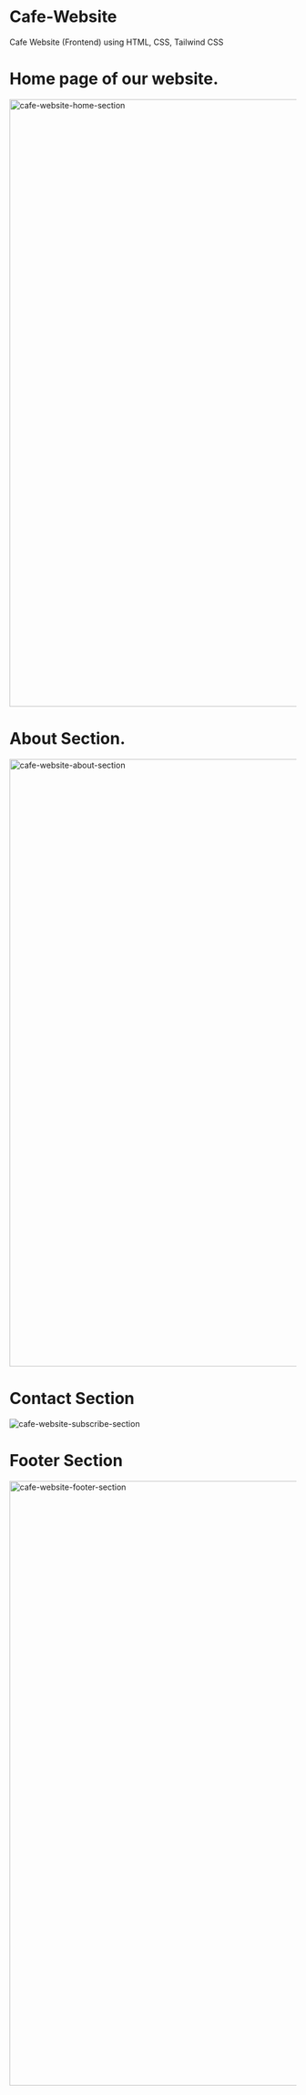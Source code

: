 # Cafe-Website
Cafe Website (Frontend) using HTML, CSS, Tailwind CSS

# Home page of our website.

<img width="1066" alt="cafe-website-home-section" src="https://github.com/Pankaj352/Cafe-Website/assets/100466858/cc69f571-d4a1-4ea9-ad73-31b26b23203a">


# About Section.

<img width="1066" alt="cafe-website-about-section" src="https://github.com/Pankaj352/Cafe-Website/assets/100466858/8956fb1f-b3f8-45c5-9083-c21ccb53474a">


# Contact Section 

<img widt="1067" alt="cafe-website-subscribe-section" src="https://github.com/Pankaj352/Cafe-Website/assets/100466858/323b2b88-9513-40ec-af07-8e8480e840f0">


# Footer Section

<img width="1061" alt="cafe-website-footer-section" src="https://github.com/Pankaj352/Cafe-Website/assets/100466858/c01027cf-3e0a-4c14-8ab7-f2ad28d3c823">
